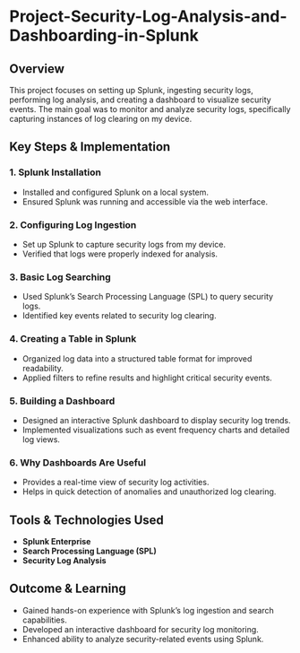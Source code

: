 # Project-Security-Log-Analysis-and-Dashboarding-in-Splunk


## Overview
This project focuses on setting up Splunk, ingesting security logs, performing log analysis, and creating a dashboard to visualize security events. The main goal was to monitor and analyze security logs, specifically capturing instances of log clearing on my device.

## Key Steps & Implementation

### 1. Splunk Installation
- Installed and configured Splunk on a local system.
- Ensured Splunk was running and accessible via the web interface.

### 2. Configuring Log Ingestion
- Set up Splunk to capture security logs from my device.
- Verified that logs were properly indexed for analysis.

### 3. Basic Log Searching
- Used Splunk’s Search Processing Language (SPL) to query security logs.
- Identified key events related to security log clearing.

### 4. Creating a Table in Splunk
- Organized log data into a structured table format for improved readability.
- Applied filters to refine results and highlight critical security events.

### 5. Building a Dashboard
- Designed an interactive Splunk dashboard to display security log trends.
- Implemented visualizations such as event frequency charts and detailed log views.

### 6. Why Dashboards Are Useful
- Provides a real-time view of security log activities.
- Helps in quick detection of anomalies and unauthorized log clearing.

## Tools & Technologies Used
- **Splunk Enterprise**
- **Search Processing Language (SPL)**
- **Security Log Analysis**

## Outcome & Learning
- Gained hands-on experience with Splunk’s log ingestion and search capabilities.
- Developed an interactive dashboard for security log monitoring.
- Enhanced ability to analyze security-related events using Splunk.
